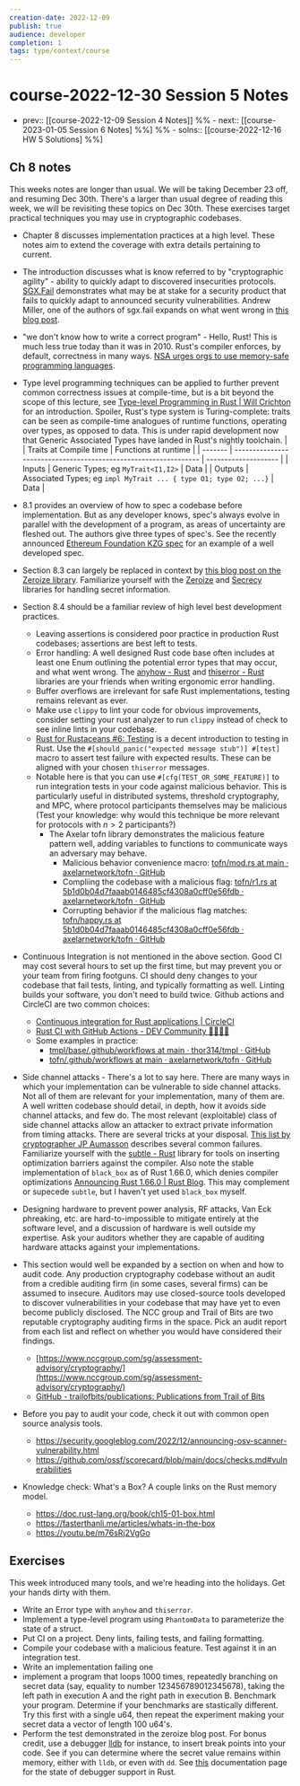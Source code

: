 ```yaml
---
creation-date: 2022-12-09
publish: true
audience: developer
completion: 1
tags: type/context/course
---
```

# course-2022-12-30 Session 5 Notes
- prev:: [[course-2022-12-09 Session 4 Notes]]
%% - next:: [[course-2023-01-05 Session 6 Notes] %%]
%% - solns:: [[course-2022-12-16 HW 5 Solutions] %%]

## Ch 8 notes
This weeks notes are longer than usual. We will be taking December 23 off, and resuming Dec 30th. There's a larger than usual degree of reading this week, we will be revisiting these topics on Dec 30th. These exercises target practical techniques you may use in cryptographic codebases.

- Chapter 8 discusses implementation practices at a high level. These notes aim to extend the coverage with extra details pertaining to current.
- The introduction discusses what is know referred to by "cryptographic agility" - ability to quickly adapt to discovered insecurities protocols. [SGX.Fail](http://sgx.fail/) demonstrates what may be at stake for a security product that fails to quickly adapt to announced security vulnerabilities. Andrew Miller, one of the authors of sgx.fail expands on what went wrong in [this blog post](https://medium.com/initc3org/tee-based-smart-contracts-and-sealing-pitfalls-eccd5d751329).
- "we don't know how to write a correct program" - Hello, Rust! This is much less true today than it was in 2010. Rust's compiler enforces, by default, correctness in many ways. [NSA urges orgs to use memory-safe programming languages](https://www.theregister.com/2022/11/11/nsa_urges_orgs_to_use/).
- Type level programming techniques can be applied to further prevent common correctness issues at compile-time, but is a bit beyond the scope of this lecture, see [Type-level Programming in Rust | Will Crichton](https://willcrichton.net/notes/type-level-programming/) for an introduction. Spoiler, Rust's type system is Turing-complete: traits can be seen as compile-time analogues of runtime functions, operating over types, as opposed to data. This is under rapid development now that Generic Associated Types have landed in Rust's nightly toolchain.
|         | Traits at Compile time                                           | Functions at runtime |
| ------- | ---------------------------------------------------------------- | -------------------- |
| Inputs  | Generic Types; eg `MyTrait<I1,I2>`                               | Data                 |
| Outputs | Associated Types; eg `impl MyTrait ... { type O1; type O2; ...}` | Data                 |

- 8.1 provides an overview of how to spec a codebase before implementation. But as any developer knows, spec's always evolve in parallel with the development of a program, as areas of uncertainty are fleshed out. The authors give three types of spec's. See the recently announced [Ethereum Foundation KZG spec](https://github.com/ethereum/kzg-ceremony-specs/) for an example of a well developed spec.
- Section 8.3 can largely be replaced in context by [this blog post on the Zeroize library](https://benma.github.io/2020/10/16/rust-zeroize-move.html). Familiarize yourself with the [Zeroize](https://docs.rs/zeroize/latest/zeroize/index.html) and [Secrecy](https://docs.rs/secrecy/latest/secrecy/) libraries for handling secret information.
- Section 8.4 should be a familiar review of high level best development practices.
    - Leaving assertions is considered poor practice in production Rust codebases; assertions are best left to tests.
    - Error handling: A well designed Rust code base often includes at least one Enum outlining the potential error types that may occur, and what went wrong. The [anyhow - Rust](https://docs.rs/anyhow/latest/anyhow/)  and [thiserror - Rust](https://docs.rs/thiserror/1.0.37/thiserror/) libraries are your friends when writing ergonomic error handling.
    - Buffer overflows are irrelevant for safe Rust implementations, testing remains relevant as ever.
    - Make use `clippy` to lint your code for obvious improvements, consider setting your rust analyzer to run `clippy` instead of check to see inline lints in your codebase.
    - [Rust for Rustaceans #6: Testing](https://www.blog.khrynczenko.com/posts/post-2022-09-22-rust-testing/) is a decent introduction to testing in Rust. Use the `#[should_panic("expected message stub")] #[test]` macro to assert test failure with expected results. These can be aligned with your chosen `thiserror` messages.
    - Notable here is that you can use `#[cfg(TEST_OR_SOME_FEATURE)]` to run integration tests in your code against malicious behavior. This is particularly useful in distributed systems, threshold cryptography, and MPC, where protocol participants themselves may be malicious (Test your knowledge: why would this technique be more relevant for protocols with $n>2$ participants?)
        - The Axelar tofn library demonstrates the malicious feature pattern well, adding variables to functions to communicate ways an adversary may behave.
            - Malicious behavior convenience macro: [tofn/mod.rs at main · axelarnetwork/tofn · GitHub](https://github.com/axelarnetwork/tofn/blob/main/src/gg20/mod.rs)
            - Compliing the codebase with a malicious flag: [tofn/r1.rs at 5b1d0b04d7faaab0146485cf4308a0cff0e56fdb · axelarnetwork/tofn · GitHub](https://github.com/axelarnetwork/tofn/blob/5b1d0b04d7faaab0146485cf4308a0cff0e56fdb/src/gg20/sign/r1.rs#L37)
            - Corrupting behavior if the malicious flag matches:  [tofn/happy.rs at 5b1d0b04d7faaab0146485cf4308a0cff0e56fdb · axelarnetwork/tofn · GitHub](https://github.com/axelarnetwork/tofn/blob/5b1d0b04d7faaab0146485cf4308a0cff0e56fdb/src/gg20/sign/r3/happy.rs#L194)
- Continuous Integration is not mentioned in the above section. Good CI may cost several hours to set up the first time, but may prevent you or your team from firing footguns. CI should deny changes to your codebase that fail tests, linting, and typically formatting as well. Linting builds your software, you don't need to build twice. Github actions and CircleCI are two common choices:
    - [Continuous integration for Rust applications | CircleCI](https://circleci.com/blog/rust-ci/)
    - [Rust CI with GitHub Actions - DEV Community 👩‍💻👨‍💻](https://dev.to/bampeers/rust-ci-with-github-actions-1ne9)
    - Some examples in practice:
        - [tmpl/base/.github/workflows at main · thor314/tmpl · GitHub](https://github.com/thor314/tmpl/tree/main/base/.github/workflows)
        - [tofn/.github/workflows at main · axelarnetwork/tofn · GitHub](https://github.com/axelarnetwork/tofn/tree/main/.github/workflows)
- Side channel attacks - There's a lot to say here. There are many ways in which your implementation can be vulnerable to side channel attacks. Not all of them are relevant for your implementation, many of them are. A well written codebase should detail, in depth, how it avoids side channel attacks, and few do. The most relevant (exploitable) class of side channel attacks allow an attacker to extract private information from timing attacks. There are several tricks at your disposal. [This list by cryptographer JP Aumasson](https://github.com/veorq/cryptocoding) describes several common failures. Familiarize yourself with the [subtle - Rust](https://docs.rs/subtle/latest/subtle/) library for tools on inserting optimization barriers against the compiler. Also note the stable implementation of `black_box` as of Rust 1.66.0, which denies compiler optimizations [Announcing Rust 1.66.0 | Rust Blog](https://blog.rust-lang.org/2022/12/15/Rust-1.66.0.html). This may complement or supecede `subtle`, but I haven't yet used `black_box` myself.
- Designing hardware to prevent power analysis, RF attacks, Van Eck phreaking, etc. are hard-to-impossible to mitigate entirely at the software level, and a discussion of hardware is well outside my expertise. Ask your auditors whether they are capable of auditing hardware attacks against your implementations.
- This section would well be expanded by a section on when and how to audit code. Any production cryptography codebase without an audit from a credible auditing firm (in some cases, several firms) can be assumed to insecure. Auditors may use closed-source tools developed to discover vulnerabilities in your codebase that may have yet to even become publicly disclosed. The NCC group and Trail of Bits are two reputable cryptography auditing firms in the space. Pick an audit report from each list and reflect on whether you would have considered their findings.
    - [https://www.nccgroup.com/sg/assessment-advisory/cryptography/](https://www.nccgroup.com/sg/assessment-advisory/cryptography/)
    - [GitHub - trailofbits/publications: Publications from Trail of Bits](https://github.com/trailofbits/publications#security-reviews)
- Before you pay to audit your code, check it out with common open source analysis tools.
    - https://security.googleblog.com/2022/12/announcing-osv-scanner-vulnerability.html
    - https://github.com/ossf/scorecard/blob/main/docs/checks.md#vulnerabilities
- Knowledge check: What's a Box? A couple links on the Rust memory model.
    - https://doc.rust-lang.org/book/ch15-01-box.html
    - https://fasterthanli.me/articles/whats-in-the-box
    - https://youtu.be/m76sRj2VgGo

## Exercises
This week introduced many tools, and we're heading into the holidays. Get your hands dirty with them.
- Write an Error type with `anyhow` and `thiserror`.
- Implement a type-level program using `PhantomData` to parameterize the state of a struct.
- Put CI on a project. Deny lints, failing tests, and failing formatting.
- Compile your codebase with a malicious feature. Test against it in an integration test.
- Write an implementation failing one
- implement a program that loops 1000 times, repeatedly branching on secret data (say, equality to number 123456789012345678), taking the left path in execution A and the right path in execution B. Benchmark your program. Determine if your benchmarks are stastically different. Try this first with a single u64, then repeat the experiment making your secret data a vector of length 100 u64's.
- Perform the test demonstrated in the zeroize blog post. For bonus credit, use a debugger [lldb](https://marketplace.visualstudio.com/items?itemName=vadimcn.vscode-lldb) for instance, to insert break points into your code. See if you can determine where the secret value remains within memory, either with `lldb`, or even with `dd`. See [this](https://rustc-dev-guide.rust-lang.org/debugging-support-in-rustc.html) documentation page for the state of debugger support in Rust.
